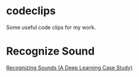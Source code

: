 # codeclips
Some useful code clips for my work.

# Recognize Sound

[Recognizing Sounds (A Deep Learning Case Study)](https://medium.com/@awjuliani/recognizing-sounds-a-deep-learning-case-study-1bc37444d44d)

